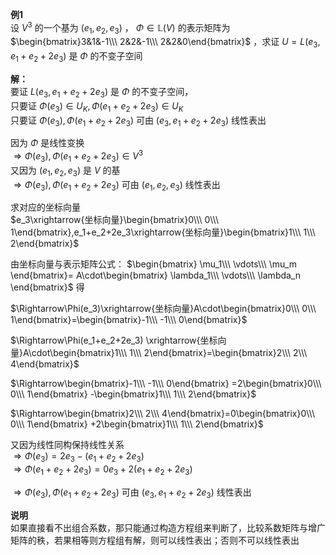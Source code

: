 **例1**  
设 $V^3$ 的一个基为 $(e_1,e_2,e_3)$ ， $\Phi\in\mathbb{L}(V)$ 的表示矩阵为 $\begin{bmatrix}3&1&-1\\\ 2&2&-1\\\ 2&2&0\end{bmatrix}$ ，求证 $U=L(e_3,e_1+e_2+2e_3)$ 是 $\Phi$ 的不变子空间  
  
**解：**  
要证 $L(e_3,e_1+e_2+2e_3)$ 是 $\Phi$ 的不变子空间，  
只要证 $\Phi(e_3)\in U_K,\Phi(e_1+e_2+2e_3)\in U_K$  
只要证 $\Phi(e_3),\Phi(e_1+e_2+2e_3)$ 可由 $(e_3,e_1+e_2+2e_3)$ 线性表出  
  
因为 $\Phi$ 是线性变换  
 $\Rightarrow\Phi(e_3),\Phi(e_1+e_2+2e_3)\in V^3$  
又因为 $(e_1,e_2,e_3)$ 是 $V$ 的基  
 $\Rightarrow\Phi(e_3),\Phi(e_1+e_2+2e_3)$ 可由 $(e_1,e_2,e_3)$ 线性表出  
  
求对应的坐标向量  
 $e_3\xrightarrow{坐标向量}\begin{bmatrix}0\\\ 0\\\ 1\end{bmatrix},e_1+e_2+2e_3\xrightarrow{坐标向量}\begin{bmatrix}1\\\ 1\\\ 2\end{bmatrix}$  
  
由坐标向量与表示矩阵公式： $\begin{bmatrix}  
\mu_1\\\ \vdots\\\ \mu_m  
\end{bmatrix}=  
A\cdot\begin{bmatrix}  
\lambda_1\\\ \vdots\\\ \lambda_n  
\end{bmatrix}$ 得  
  
 $\Rightarrow\Phi(e_3)\xrightarrow{坐标向量}A\cdot\begin{bmatrix}0\\\ 0\\\ 1\end{bmatrix}=\begin{bmatrix}-1\\\ -1\\\ 0\end{bmatrix}$  
  
 $\Rightarrow\Phi(e_1+e_2+2e_3)  
\xrightarrow{坐标向量}A\cdot\begin{bmatrix}1\\\ 1\\\ 2\end{bmatrix}=\begin{bmatrix}2\\\ 2\\\ 4\end{bmatrix}$  
  
 $\Rightarrow\begin{bmatrix}-1\\\ -1\\\ 0\end{bmatrix}  
=2\begin{bmatrix}0\\\ 0\\\ 1\end{bmatrix}  
-\begin{bmatrix}1\\\ 1\\\ 2\end{bmatrix}$  
  
 $\Rightarrow\begin{bmatrix}2\\\ 2\\\ 4\end{bmatrix}=0\begin{bmatrix}0\\\ 0\\\ 1\end{bmatrix}  
+2\begin{bmatrix}1\\\ 1\\\ 2\end{bmatrix}$  
  
又因为线性同构保持线性关系  
 $\Rightarrow\Phi(e_3)=2e_3-(e_1+e_2+2e_3)$  
 $\Rightarrow\Phi(e_1+e_2+2e_3)  
=0e_3+2(e_1+e_2+2e_3)$  
  
 $\Rightarrow\Phi(e_3),\Phi(e_1+e_2+2e_3)$ 可由 $(e_3,e_1+e_2+2e_3)$ 线性表出  
  
**说明**  
如果直接看不出组合系数，那只能通过构造方程组来判断了，比较系数矩阵与增广矩阵的秩，若果相等则方程组有解，则可以线性表出；否则不可以线性表出  
